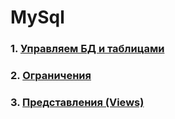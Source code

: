 # MySql

### 1. [Управляем БД и таблицами](01-DDL/)
### 2. [Ограничения](02-constraints/)
### 3. [Представления (Views)](03-views/)
